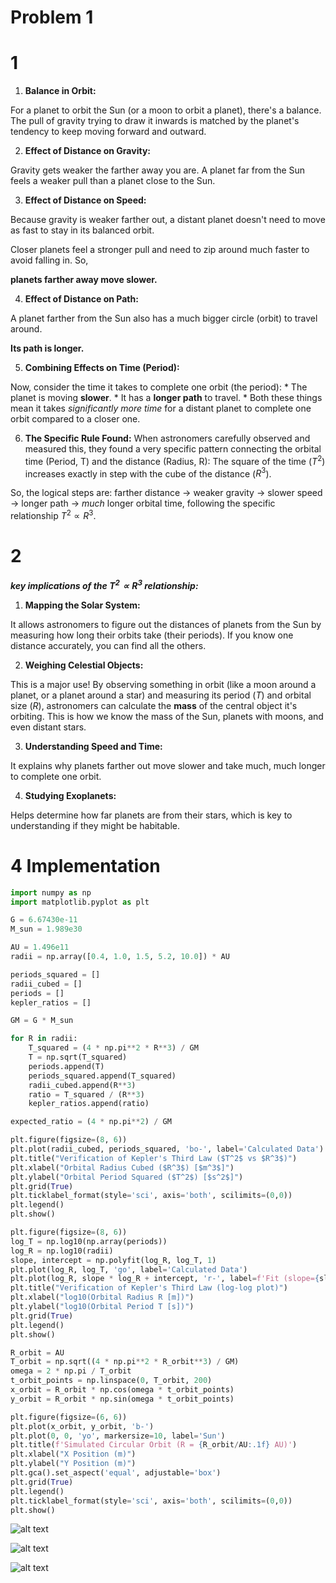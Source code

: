 # Problem 1

# 1

1.  **Balance in Orbit:**

 For a planet to orbit the Sun (or a moon to orbit a planet), there's a balance. The pull of gravity trying to draw it inwards is matched by the planet's tendency to keep moving forward and outward.

2.  **Effect of Distance on Gravity:**

 Gravity gets weaker the farther away you are. A planet far from the Sun feels a weaker pull than a planet close to the Sun.

3.  **Effect of Distance on Speed:**

 Because gravity is weaker farther out, a distant planet doesn't need to move as fast to stay in its balanced orbit.

Closer planets feel a stronger pull and need to zip around much faster to avoid falling in. So,

**planets farther away move slower.**

4.  **Effect of Distance on Path:** 

A planet farther from the Sun also has a much bigger circle (orbit) to travel around.

 **Its path is longer.**

5.  **Combining Effects on Time (Period):**

 Now, consider the time it takes to complete one orbit (the period):
    * The planet is moving **slower**.
    * It has a **longer path** to travel.
    * Both these things mean it takes *significantly more time* for a distant planet to complete one orbit compared to a closer one.

6.  **The Specific Rule Found:**
 When astronomers carefully observed and measured this, they found a very specific pattern connecting the orbital time (Period, T) and the distance (Radius, R): The square of the time ($T^2$) increases exactly in step with the cube of the distance ($R^3$).

So, the logical steps are: farther distance -> weaker gravity -> slower speed -> longer path -> *much* longer orbital time, following the specific relationship $T^2 \propto R^3$.

# 2
***key implications of the $T^2 \propto R^3$ relationship:***

1.  **Mapping the Solar System:** 

It allows astronomers to figure out the distances of planets from the Sun by measuring how long their orbits take (their periods).
 If you know one distance accurately, you can find all the others.

2.  **Weighing Celestial Objects:**

 This is a major use! By observing something in orbit (like a moon around a planet, or a planet around a star) and measuring its period ($T$) and orbital size ($R$), astronomers can calculate the **mass** of the central object it's orbiting. This is how we know the mass of the Sun, planets with moons, and even distant stars.

3.  **Understanding Speed and Time:** 

It explains why planets farther out move slower and take much, much longer to complete one orbit.

4.  **Studying Exoplanets:**

Helps determine how far planets are from their stars, which is key to understanding if they might be habitable.


# 4 Implementation

```python
import numpy as np
import matplotlib.pyplot as plt

G = 6.67430e-11
M_sun = 1.989e30

AU = 1.496e11
radii = np.array([0.4, 1.0, 1.5, 5.2, 10.0]) * AU

periods_squared = []
radii_cubed = []
periods = []
kepler_ratios = []

GM = G * M_sun

for R in radii:
    T_squared = (4 * np.pi**2 * R**3) / GM
    T = np.sqrt(T_squared)
    periods.append(T)
    periods_squared.append(T_squared)
    radii_cubed.append(R**3)
    ratio = T_squared / (R**3)
    kepler_ratios.append(ratio)

expected_ratio = (4 * np.pi**2) / GM

plt.figure(figsize=(8, 6))
plt.plot(radii_cubed, periods_squared, 'bo-', label='Calculated Data')
plt.title("Verification of Kepler's Third Law ($T^2$ vs $R^3$)")
plt.xlabel("Orbital Radius Cubed ($R^3$) [$m^3$]")
plt.ylabel("Orbital Period Squared ($T^2$) [$s^2$]")
plt.grid(True)
plt.ticklabel_format(style='sci', axis='both', scilimits=(0,0))
plt.legend()
plt.show()

plt.figure(figsize=(8, 6))
log_T = np.log10(np.array(periods))
log_R = np.log10(radii)
slope, intercept = np.polyfit(log_R, log_T, 1)
plt.plot(log_R, log_T, 'go', label='Calculated Data')
plt.plot(log_R, slope * log_R + intercept, 'r-', label=f'Fit (slope={slope:.3f})')
plt.title("Verification of Kepler's Third Law (log-log plot)")
plt.xlabel("log10(Orbital Radius R [m])")
plt.ylabel("log10(Orbital Period T [s])")
plt.grid(True)
plt.legend()
plt.show()

R_orbit = AU
T_orbit = np.sqrt((4 * np.pi**2 * R_orbit**3) / GM)
omega = 2 * np.pi / T_orbit
t_orbit_points = np.linspace(0, T_orbit, 200)
x_orbit = R_orbit * np.cos(omega * t_orbit_points)
y_orbit = R_orbit * np.sin(omega * t_orbit_points)

plt.figure(figsize=(6, 6))
plt.plot(x_orbit, y_orbit, 'b-')
plt.plot(0, 0, 'yo', markersize=10, label='Sun')
plt.title(f'Simulated Circular Orbit (R = {R_orbit/AU:.1f} AU)')
plt.xlabel("X Position (m)")
plt.ylabel("Y Position (m)")
plt.gca().set_aspect('equal', adjustable='box')
plt.grid(True)
plt.legend()
plt.ticklabel_format(style='sci', axis='both', scilimits=(0,0))
plt.show()
```

![alt text](image.png)

![alt text](image-1.png)

![alt text](image-2.png)








